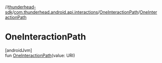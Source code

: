 //[thunderhead-sdk](../../../index.md)/[com.thunderhead.android.api.interactions](../index.md)/[OneInteractionPath](index.md)/[OneInteractionPath](-one-interaction-path.md)

# OneInteractionPath

[androidJvm]\
fun [OneInteractionPath](-one-interaction-path.md)(value: URI)
